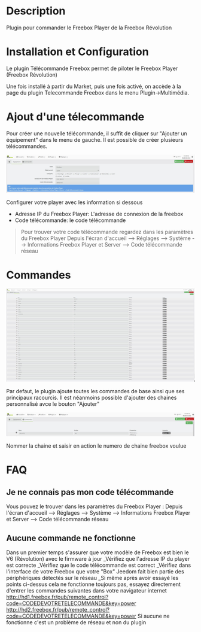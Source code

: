 Description
==========

Plugin pour commander le Freebox Player de la Freebox Révolution


Installation et Configuration
=============================
Le plugin Télécommande Freebox permet de piloter le Freebox Player (Freebox Révolution) 

Une fois installé à partir du Market, puis une fois activé, on accède à la page du plugin Telecommande Freebox dans le menu Plugin->Multimédia.

Ajout d'une télecommande
========================

Pour créer une nouvelle télécommande, il suffit de cliquer sur "Ajouter un équipement" dans le menu de gauche. Il est possible de créer plusieurs télécommandes.

![Configuration télécommande](../images/telecfree_snapshot_configuration.jpg)   

Configurer votre player avec les information si dessous
* Adresse IP du Freebox Player: L'adresse de connexion de la freebox
* Code télécommande: le code télécommande

> Pour trouver votre code télécommande regardez dans les paramètres du Freebox Player
Depuis l'écran d'accueil --> Réglages --> Système --> Informations Freebox Player et Server --> Code télécommande réseau

Commandes
=========

![Commandes crée automatiquement](../images/telecfree_snapshot_commandes.jpg)   

Par defaut, le plugin ajoute toutes les commandes de base ainsi que ses principaux racourcis.
Il est néanmoins possible d'ajouter des chaines personnalisé avce le bouton "Ajouter"

![Commandes crée automatiquement](../images/telecfree_snapshot_commandes_perso.jpg) 

Nommer la chaine et saisir en action le numero de chaine freebox voulue

FAQ
===
Je ne connais pas mon code télécommande
------------------------------------------

Vous pouvez le trouver dans les paramètres du Freebox Player : Depuis l'écran d'accueil --> Réglages --> Système --> Informations Freebox Player et Server --> Code télécommande réseau


Aucune commande ne fonctionne
------------------------------
Dans un premier temps s'assurer que votre modèle de Freebox est bien le V6 (Révolution) avec le firmware à jour
_Vérifiez que l'adresse IP du player est correcte
_Vérifiez que le code télécommande est correct
_Vérifiez dans l'interface de votre Freebox que votre "Box" Jeedom fait bien partie des périphériques détectés sur le réseau
_Si même après avoir essayé les points ci-dessus cela ne fonctionne toujours pas, essayez directement d'entrer les commandes suivantes dans votre navigateur internet
http://hd1.freebox.fr/pub/remote_control?code=CODEDEVOTRETELECOMMANDE&key=power
http://hd2.freebox.fr/pub/remote_control?code=CODEDEVOTRETELECOMMANDE&key=power
Si aucune ne fonctionne c'est un problème de réseau et non du plugin
